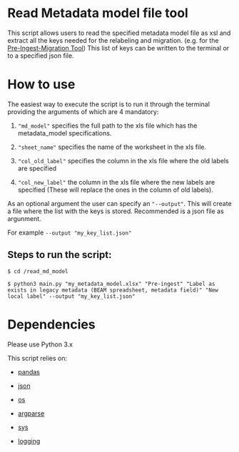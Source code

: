 # Read Metadata model file tool

This script allows users to read the specified metadata model file as xsl and
extract all the keys needed for the relabeling and migration. (e.g. for the 
[Pre-Ingest-Migration Tool](https://github.com/Slange-Mhath/BEAM_migration_tools/tree/main/migrate_md))
This list of keys can be written to the terminal or to a specified json file.



# How to use

The easiest way to execute the script is to run it through the terminal providing
the arguments of which are 4 mandatory:

1. `"md_model"` specifies the full path to the xls file which has the 
   metadata_model specifications.
   
2. `"sheet_name"` specifies the name of the worksheet in the xls file.

3. `"col_old_label"` specifies the column in the xls file where the old labels are
specified
   
4. `"col_new_label"` the column in the xls file where the new labels are
specified (These will replace the ones in the column of old labels).
   
   
As an optional argument the user can specify an `"--output"`. This will create a
file where the list with the keys is stored. Recommended is a json file as 
argunment.

For example `--output "my_key_list.json"`

## Steps to run the script: 

`$ cd /read_md_model`

`$ python3 main.py "my_metadata_model.xlsx" "Pre-ingest" "Label as exists in legacy metadata (BEAM spreadsheet, metadata field)" "New local label" --output "my_key_list.json"`




# Dependencies

Please use Python 3.x

This script relies on:
- [pandas](
https://pandas.pydata.org/pandas-docs/stable/getting_started/install.html)
  
- [json](https://docs.python.org/3/library/json.html)

- [os](https://docs.python.org/3/library/os.html)

- [argparse](https://docs.python.org/3/library/argparse.html)

- [sys](https://docs.python.org/3/library/sys.html)

- [logging](https://docs.python.org/3/howto/logging.html)



